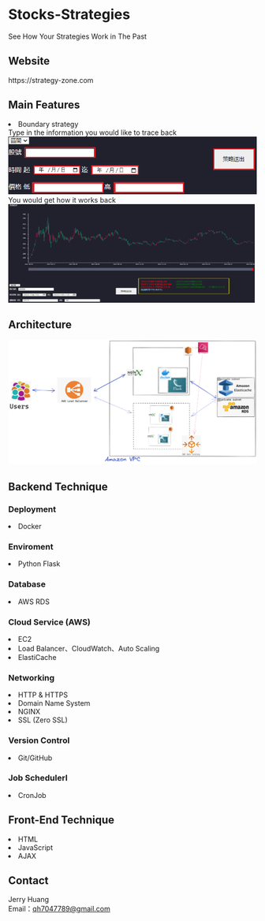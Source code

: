<h1>Stocks-Strategies</h1>
  See How Your Strategies Work in The Past
<h2>Website</h2>
https://strategy-zone.com
<h2>Main Features</h2>
  <li>Boundary strategy</li>
Type in the information you would like to trace back
<img src="https://github.com/qh70/stock-strategies/blob/main/static/type%20in%20red.png">
You would get how it works back
<img src="https://github.com/qh70/stock-strategies/blob/main/static/result%20for%20boundary.png" width="500px" height="200px">
<h2>Architecture</h2>
<img src="https://github.com/qh70/stock-strategies/blob/main/static/%E6%9E%B6%E6%A7%8B%E5%9C%96.png">
<h2>Backend Technique</h2>
<h3>Deployment</h3>
<li>Docker</li>
<h3>Enviroment</h3>
<li>Python Flask</li>
<h3>Database</h3>
<li>AWS RDS</li>
<h3>Cloud Service (AWS)</h3>
<li>EC2</li>
<li>Load Balancer、CloudWatch、Auto Scaling</li>
<li>ElastiCache</li>
<h3>Networking</h3>
<li>HTTP & HTTPS</li>
<li>Domain Name System</li>
<li>NGINX</li>
<li>SSL (Zero SSL)</li>
<h3>Version Control</h3>
<li>Git/GitHub</li>
<h3>Job Schedulerl</h3>
<li>CronJob</li>
<h2>Front-End Technique</h2>
<li>HTML</li>
<li>JavaScript</li>
<li>AJAX</li>
<h2>Contact</h2>
Jerry Huang
<br>
Email：<a href="qh7047789@gmail.com">qh7047789@gmail.com</a>
